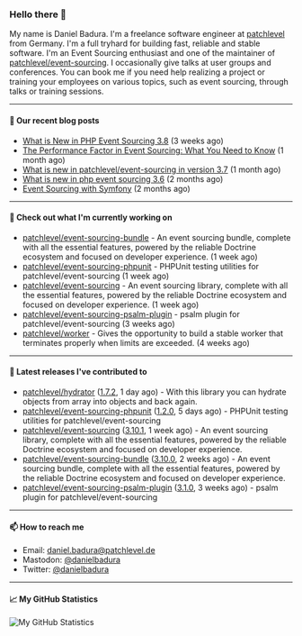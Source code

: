 ### Hello there 👋

My name is Daniel Badura. I'm a freelance software engineer at [patchlevel](https://patchlevel.de) from Germany. I'm a full tryhard for building fast, reliable and stable software.
I'm an Event Sourcing enthusiast and one of the maintainer of [patchlevel/event-sourcing](https://github.com/patchlevel/event-sourcing). I occasionally give talks at user groups and conferences.
You can book me if you need help realizing a project or training your employees on various topics, such as event sourcing, through talks or training sessions.

---

#### 📝 Our recent blog posts


- [What is New in PHP Event Sourcing 3.8](https://patchlevel.de/blog/what-is-new-in-php-event-sourcing-3-8) (3 weeks ago)
- [The Performance Factor in Event Sourcing: What You Need to Know](https://patchlevel.de/blog/the-performance-factor-in-event-sourcing) (1 month ago)
- [What is new in patchlevel/event-sourcing in version 3.7](https://patchlevel.de/blog/what-is-new-in-php-event-sourcing-3-7) (1 month ago)
- [What is new in php event sourcing 3.6](https://patchlevel.de/blog/what-is-new-in-php-event-sourcing-3-6) (2 months ago)
- [Event Sourcing with Symfony](https://patchlevel.de/blog/event-sourcing-with-symfony) (2 months ago)

---

#### 👷 Check out what I'm currently working on

- [patchlevel/event-sourcing-bundle](https://github.com/patchlevel/event-sourcing-bundle) - An event sourcing bundle, complete with all the essential features, powered by the reliable Doctrine ecosystem and focused on developer experience. (1 week ago)
- [patchlevel/event-sourcing-phpunit](https://github.com/patchlevel/event-sourcing-phpunit) - PHPUnit testing utilities for patchlevel/event-sourcing (1 week ago)
- [patchlevel/event-sourcing](https://github.com/patchlevel/event-sourcing) - An event sourcing library, complete with all the essential features,  powered by the reliable Doctrine ecosystem and focused on developer experience. (1 week ago)
- [patchlevel/event-sourcing-psalm-plugin](https://github.com/patchlevel/event-sourcing-psalm-plugin) - psalm plugin for patchlevel/event-sourcing (3 weeks ago)
- [patchlevel/worker](https://github.com/patchlevel/worker) - Gives the opportunity to build a stable worker that terminates properly when limits are exceeded. (4 weeks ago)

---

#### 🔭 Latest releases I've contributed to

- [patchlevel/hydrator](https://github.com/patchlevel/hydrator) ([1.7.2](https://github.com/patchlevel/hydrator/releases/tag/1.7.2), 1 day ago) - With this library you can hydrate objects from array into objects and back again. 
- [patchlevel/event-sourcing-phpunit](https://github.com/patchlevel/event-sourcing-phpunit) ([1.2.0](https://github.com/patchlevel/event-sourcing-phpunit/releases/tag/1.2.0), 5 days ago) - PHPUnit testing utilities for patchlevel/event-sourcing
- [patchlevel/event-sourcing](https://github.com/patchlevel/event-sourcing) ([3.10.1](https://github.com/patchlevel/event-sourcing/releases/tag/3.10.1), 1 week ago) - An event sourcing library, complete with all the essential features,  powered by the reliable Doctrine ecosystem and focused on developer experience.
- [patchlevel/event-sourcing-bundle](https://github.com/patchlevel/event-sourcing-bundle) ([3.10.0](https://github.com/patchlevel/event-sourcing-bundle/releases/tag/3.10.0), 2 weeks ago) - An event sourcing bundle, complete with all the essential features, powered by the reliable Doctrine ecosystem and focused on developer experience.
- [patchlevel/event-sourcing-psalm-plugin](https://github.com/patchlevel/event-sourcing-psalm-plugin) ([3.1.0](https://github.com/patchlevel/event-sourcing-psalm-plugin/releases/tag/3.1.0), 3 weeks ago) - psalm plugin for patchlevel/event-sourcing

---

#### 📫 How to reach me

- Email: [daniel.badura@patchlevel.de](mailto:daniel.badura@patchlevel.de)
- Mastodon: <a rel="me" href="https://phpc.social/@danielbadura">@danielbadura</a>
- Twitter: [@danielbadura](https://twitter.com/danielbadura)

---

#### 📈 My GitHub Statistics

![My GitHub Statistics](https://github-readme-stats.vercel.app/api?username=DanielBadura&show_icons=true&count_private=true&hide_title=true)
